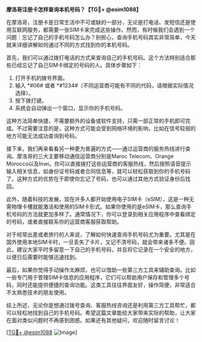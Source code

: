 **摩洛哥注册卡怎样查询本机号码？【TG💪+ @esim1088】**

在摩洛哥，注册卡是日常生活中不可或缺的一部分，无论是打电话、发短信还是使用互联网服务，都需要一张SIM卡来完成这些操作。然而，有时候我们会遇到一个问题：忘记了自己的手机号码怎么办？别担心，查询手机号码其实非常简单，今天就来详细讲解如何通过不同的方式找到你的本机号码。

首先，我们可以通过拨打电话的方式来查询自己的手机号码。这个方法特别适合那些已经忘记了自己SIM卡绑定的号码的人。具体步骤如下：

1. 打开手机的拨号界面。
2. 输入 *#06# 或者 *#1234#（不同运营商可能有不同的代码，请根据实际情况选择）。
3. 按下拨打键。
4. 系统会自动弹出一个窗口，显示你的手机号码。

这种方法简单快捷，不需要额外的设备或软件支持，只需一部正常的手机即可完成。不过需要注意的是，这种方式可能会受到网络环境的影响，比如在信号较弱的地方可能无法成功查询到号码。

接下来，我们再来看看另一种更为普遍的方式——通过运营商的服务热线进行查询。摩洛哥的三大主要移动通信运营商分别是Maroc Telecom、Orange Morocco以及Inwi。你可以直接拨打这些运营商的客服热线，然后按照语音提示输入相关信息，如身份证号码或者合同信息等，就可以轻松获取到你的手机号码了。这种方式的优势在于即使你忘记了号码，也可以通过其他方式验证身份后找回。

此外，随着科技的发展，现在许多人都开始使用电子SIM卡（eSIM），这是一种无需物理卡槽就能激活和使用的SIM卡形式。如果你使用的是eSIM卡，那么查询手机号码的方法就更加多样了。通常情况下，你可以登录到相关应用程序中查看绑定的号码，或者直接联系你的运营商客服获取帮助。

对于经常出差或者旅行的人来说，了解如何快速查询手机号码尤为重要。尤其是在国外使用本地SIM卡时，一旦丢失了卡片，又记不清号码，就会带来诸多不便。因此，建议大家平时多留意一下自己的手机号码，并且将它记录在一个安全的地方，以便日后需要时能够迅速找到。

最后，如果你觉得手动操作太麻烦，也可以借助一些第三方工具来辅助查询。比如一些专门用于管理SIM卡信息的应用程序，它们可以帮助用户保存和管理多个号码，同时还能提供便捷的查询功能。这类工具往往界面友好，操作简便，非常适合不太熟悉技术的朋友使用。

综上所述，无论你是想通过拨号查询、客服热线咨询还是利用第三方工具帮忙，都可以轻松地找到自己的手机号码。希望这篇文章能给大家带来实际的帮助，让大家在面对类似问题时不再感到困惑。如果还有其他疑问，欢迎随时留言讨论！

[[TG💪+ @esim1088](https://t.me/s/esim1088) ![Image](https://i.postimg.cc/4NQfJmqS/Snipaste-2025-05-13-00-14-12.png)]